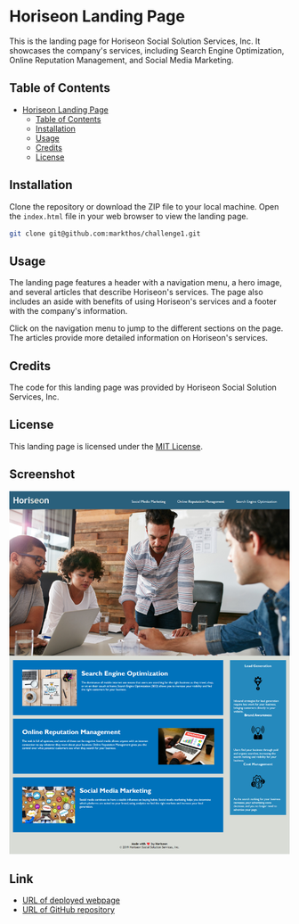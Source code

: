

# Horiseon Landing Page

This is the landing page for Horiseon Social Solution Services, Inc. It showcases the company's services, including Search Engine Optimization, Online Reputation Management, and Social Media Marketing.

## Table of Contents

- [Horiseon Landing Page](#horiseon-landing-page)
  - [Table of Contents](#table-of-contents)
  - [Installation](#installation)
  - [Usage](#usage)
  - [Credits](#credits)
  - [License](#license)

## Installation

Clone the repository or download the ZIP file to your local machine. Open the `index.html` file in your web browser to view the landing page.

```sh
git clone git@github.com:markthos/challenge1.git
```

## Usage

The landing page features a header with a navigation menu, a hero image, and several articles that describe Horiseon's services. The page also includes an aside with benefits of using Horiseon's services and a footer with the company's information.

Click on the navigation menu to jump to the different sections on the page. The articles provide more detailed information on Horiseon's services.

## Credits

The code for this landing page was provided by Horiseon Social Solution Services, Inc.

## License

This landing page is licensed under the [MIT License](https://opensource.org/licenses/MIT).

## Screenshot

<img src="assets\images\screencapture-markthos-github-io-Horiseon-Landing-Page-2023-05-09-14_04_01.png">

## Link

<ul>
  <li><a href="https://markthos.github.io/Horiseon_Landing_Page/">URL of deployed webpage</a></li>
  <li><a href="https://github.com/markthos/Horiseon_Landing_Page.git">URL of GitHub repository</a></li>
</ul>